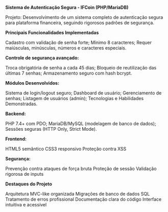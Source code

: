 **Sistema de Autenticação Segura - IFCoin (PHP/MariaDB)**


Projeto: Desenvolvimento de um sistema completo de autenticação segura para plataforma financeira, seguindo rigorosos padrões de segurança.

**Principais Funcionalidades Implementadas**


  Cadastro com validação de senha forte;
  Mínimo 8 caracteres;
  Requer maiúsculas, minúsculas, números e caracteres especiais.

**Controle de segurança avançado:**


  Troca obrigatória de senha a cada 45 dias;
  Bloqueio de reutilização das últimas 7 senhas;
  Armazenamento seguro com hash bcrypt.

**Módulos Desenvolvidos:**


  Sistema de login/logout seguro;
  Dashboard de usuário;
  Gerenciamento de senhas;
  Listagem de usuários (admin);
  Tecnologias e Habilidades Demonstradas.

**Backend:**


PHP 7.4+ com PDO;
MariaDB/MySQL (modelagem de banco de dados);
Sessões seguras (HTTP Only, Strict Mode).

**Frontend:**


HTML5 semântico
CSS3 responsivo
Proteção contra XSS

**Segurança:**


  Prevenção contra ataques de força bruta
  Proteção de sessão
  Validação rigorosa de inputs

**Destaques do Projeto**


  Arquitetura MVC-like organizada
  Migrações de banco de dados SQL
  Tratamento de erros profissional
  Documentação clara do código
  Interface intuitiva e acessível
